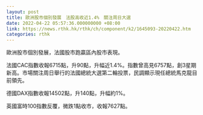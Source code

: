 ```yaml
---
layout: post
title: 歐洲股市個別發展　法股高收近1.4%　關注周日大選
date: 2022-04-22 05:57:36.000000000 +08:00
link: https://news.rthk.hk/rthk/ch/component/k2/1645093-20220422.htm
categories: rthk
---
```


歐洲股市個別發展，法國股市跑贏區內股市表現。

法國CAC指數收報6715點，升90點，升幅近1.4%。指數曾高見6757點，創3星期新高。市場關注周日舉行的法國總統大選第二輪投票，民調顯示現任總統馬克龍目前領先。

德國DAX指數收報14502點，升140點，升幅約1%。

英國富時100指數反覆，微跌1點收市，收報7627點。
